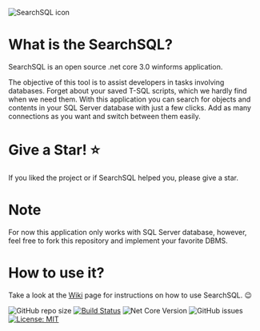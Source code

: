 ![SearchSQL icon](https://github.com/fernando-goncalves92/SearchSQL/blob/master/SearchSQL/images/icons/searchSQL.ico) 

What is the SearchSQL?
=====================
SearchSQL is an open source .net core 3.0 winforms application.

The objective of this tool is to assist developers in tasks involving databases. Forget about your saved T-SQL scripts, which we hardly find when we need them. With this application you can search for objects and contents in your SQL Server database with just a few clicks. Add as many connections as you want and switch between them easily.

Give a Star! ⭐
=====================
If you liked the project or if SearchSQL helped you, please give a star.

Note
=====================
For now this application only works with SQL Server database, however, feel free to fork this repository and implement your favorite DBMS.

How to use it?
=====================
Take a look at the [Wiki](https://github.com/fernando-goncalves92/SearchSQL/wiki) page for instructions on how to use SearchSQL. 😉

![GitHub repo size](https://img.shields.io/github/repo-size/fernando-goncalves92/SearchSQL) 
[![Build Status](https://img.shields.io/appveyor/ci/thiagoloureiro/netcore-jwt-integrator-extension/master.svg)](https://ci.appveyor.com/project/thiagoloureiro/netcore-jwt-integrator-extension)
![Net Core Version](https://img.shields.io/badge/.net%20core-3.0-blueviolet)
![GitHub issues](https://img.shields.io/github/issues/fernando-goncalves92/SearchSQL)
[![License: MIT](https://img.shields.io/badge/License-MIT-yellow.svg)](https://opensource.org/licenses/MIT)
